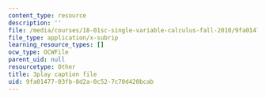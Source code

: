 ```yaml
---
content_type: resource
description: ''
file: /media/courses/18-01sc-single-variable-calculus-fall-2010/9fa0147703fb8d2a0c527c70d420bcab_ShGBRUx2ub8.srt
file_type: application/x-subrip
learning_resource_types: []
ocw_type: OCWFile
parent_uid: null
resourcetype: Other
title: 3play caption file
uid: 9fa01477-03fb-8d2a-0c52-7c70d420bcab
---
```

